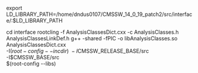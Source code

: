 export LD_LIBRARY_PATH=/home/dndus0107/CMSSW_14_0_19_patch2/src/interface/:$LD_LIBRARY_PATH

cd interface
rootcling -f AnalysisClassesDict.cxx -c AnalysisClasses.h AnalysisClassesLinkDef.h
g++ -shared -fPIC -o libAnalysisClasses.so AnalysisClassesDict.cxx \
    -I$(root-config --incdir) \
    -I$CMSSW_RELEASE_BASE/src \
    -I$CMSSW_BASE/src \
    $(root-config --libs)
